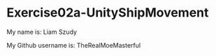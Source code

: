 # Exercise02a-UnityShipMovement

My name is:
Liam Szudy

My Github username is:
TheRealMoeMasterful
